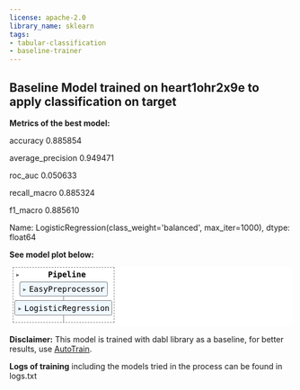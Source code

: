 ```yaml
---
license: apache-2.0
library_name: sklearn
tags:
- tabular-classification
- baseline-trainer
---
```


## Baseline Model trained on heart1ohr2x9e to apply classification on target

**Metrics of the best model:**

accuracy             0.885854

average_precision    0.949471

roc_auc              0.050633

recall_macro         0.885324

f1_macro             0.885610

Name: LogisticRegression(class_weight='balanced', max_iter=1000), dtype: float64



**See model plot below:**

<style>#sk-container-id-8 {color: black;background-color: white;}#sk-container-id-8 pre{padding: 0;}#sk-container-id-8 div.sk-toggleable {background-color: white;}#sk-container-id-8 label.sk-toggleable__label {cursor: pointer;display: block;width: 100%;margin-bottom: 0;padding: 0.3em;box-sizing: border-box;text-align: center;}#sk-container-id-8 label.sk-toggleable__label-arrow:before {content: "▸";float: left;margin-right: 0.25em;color: #696969;}#sk-container-id-8 label.sk-toggleable__label-arrow:hover:before {color: black;}#sk-container-id-8 div.sk-estimator:hover label.sk-toggleable__label-arrow:before {color: black;}#sk-container-id-8 div.sk-toggleable__content {max-height: 0;max-width: 0;overflow: hidden;text-align: left;background-color: #f0f8ff;}#sk-container-id-8 div.sk-toggleable__content pre {margin: 0.2em;color: black;border-radius: 0.25em;background-color: #f0f8ff;}#sk-container-id-8 input.sk-toggleable__control:checked~div.sk-toggleable__content {max-height: 200px;max-width: 100%;overflow: auto;}#sk-container-id-8 input.sk-toggleable__control:checked~label.sk-toggleable__label-arrow:before {content: "▾";}#sk-container-id-8 div.sk-estimator input.sk-toggleable__control:checked~label.sk-toggleable__label {background-color: #d4ebff;}#sk-container-id-8 div.sk-label input.sk-toggleable__control:checked~label.sk-toggleable__label {background-color: #d4ebff;}#sk-container-id-8 input.sk-hidden--visually {border: 0;clip: rect(1px 1px 1px 1px);clip: rect(1px, 1px, 1px, 1px);height: 1px;margin: -1px;overflow: hidden;padding: 0;position: absolute;width: 1px;}#sk-container-id-8 div.sk-estimator {font-family: monospace;background-color: #f0f8ff;border: 1px dotted black;border-radius: 0.25em;box-sizing: border-box;margin-bottom: 0.5em;}#sk-container-id-8 div.sk-estimator:hover {background-color: #d4ebff;}#sk-container-id-8 div.sk-parallel-item::after {content: "";width: 100%;border-bottom: 1px solid gray;flex-grow: 1;}#sk-container-id-8 div.sk-label:hover label.sk-toggleable__label {background-color: #d4ebff;}#sk-container-id-8 div.sk-serial::before {content: "";position: absolute;border-left: 1px solid gray;box-sizing: border-box;top: 0;bottom: 0;left: 50%;z-index: 0;}#sk-container-id-8 div.sk-serial {display: flex;flex-direction: column;align-items: center;background-color: white;padding-right: 0.2em;padding-left: 0.2em;position: relative;}#sk-container-id-8 div.sk-item {position: relative;z-index: 1;}#sk-container-id-8 div.sk-parallel {display: flex;align-items: stretch;justify-content: center;background-color: white;position: relative;}#sk-container-id-8 div.sk-item::before, #sk-container-id-8 div.sk-parallel-item::before {content: "";position: absolute;border-left: 1px solid gray;box-sizing: border-box;top: 0;bottom: 0;left: 50%;z-index: -1;}#sk-container-id-8 div.sk-parallel-item {display: flex;flex-direction: column;z-index: 1;position: relative;background-color: white;}#sk-container-id-8 div.sk-parallel-item:first-child::after {align-self: flex-end;width: 50%;}#sk-container-id-8 div.sk-parallel-item:last-child::after {align-self: flex-start;width: 50%;}#sk-container-id-8 div.sk-parallel-item:only-child::after {width: 0;}#sk-container-id-8 div.sk-dashed-wrapped {border: 1px dashed gray;margin: 0 0.4em 0.5em 0.4em;box-sizing: border-box;padding-bottom: 0.4em;background-color: white;}#sk-container-id-8 div.sk-label label {font-family: monospace;font-weight: bold;display: inline-block;line-height: 1.2em;}#sk-container-id-8 div.sk-label-container {text-align: center;}#sk-container-id-8 div.sk-container {/* jupyter's `normalize.less` sets `[hidden] { display: none; }` but bootstrap.min.css set `[hidden] { display: none !important; }` so we also need the `!important` here to be able to override the default hidden behavior on the sphinx rendered scikit-learn.org. See: https://github.com/scikit-learn/scikit-learn/issues/21755 */display: inline-block !important;position: relative;}#sk-container-id-8 div.sk-text-repr-fallback {display: none;}</style><div id="sk-container-id-8" class="sk-top-container"><div class="sk-text-repr-fallback"><pre>Pipeline(steps=[(&#x27;easypreprocessor&#x27;,EasyPreprocessor(types=          continuous  dirty_float  low_card_int  ...   date  free_string  useless
age            False        False         False  ...  False        False    False
sex            False        False         False  ...  False        False    False
cp             False        False         False  ...  False        False    False
trestbps        True        False         False  ...  False        False    False
chol            True        False         False  ...  False        False    False
fbs            False        False         False  ...  False        False    False
restecg        False        Fa......  False        False    False
thalach         True        False         False  ...  False        False    False
exang          False        False         False  ...  False        False    False
oldpeak         True        False         False  ...  False        False    False
slope          False        False         False  ...  False        False    False
ca             False        False         False  ...  False        False    False
thal           False        False         False  ...  False        False    False[13 rows x 7 columns])),(&#x27;logisticregression&#x27;,LogisticRegression(C=1, class_weight=&#x27;balanced&#x27;,max_iter=1000))])</pre><b>In a Jupyter environment, please rerun this cell to show the HTML representation or trust the notebook. <br />On GitHub, the HTML representation is unable to render, please try loading this page with nbviewer.org.</b></div><div class="sk-container" hidden><div class="sk-item sk-dashed-wrapped"><div class="sk-label-container"><div class="sk-label sk-toggleable"><input class="sk-toggleable__control sk-hidden--visually" id="sk-estimator-id-24" type="checkbox" ><label for="sk-estimator-id-24" class="sk-toggleable__label sk-toggleable__label-arrow">Pipeline</label><div class="sk-toggleable__content"><pre>Pipeline(steps=[(&#x27;easypreprocessor&#x27;,EasyPreprocessor(types=          continuous  dirty_float  low_card_int  ...   date  free_string  useless
age            False        False         False  ...  False        False    False
sex            False        False         False  ...  False        False    False
cp             False        False         False  ...  False        False    False
trestbps        True        False         False  ...  False        False    False
chol            True        False         False  ...  False        False    False
fbs            False        False         False  ...  False        False    False
restecg        False        Fa......  False        False    False
thalach         True        False         False  ...  False        False    False
exang          False        False         False  ...  False        False    False
oldpeak         True        False         False  ...  False        False    False
slope          False        False         False  ...  False        False    False
ca             False        False         False  ...  False        False    False
thal           False        False         False  ...  False        False    False[13 rows x 7 columns])),(&#x27;logisticregression&#x27;,LogisticRegression(C=1, class_weight=&#x27;balanced&#x27;,max_iter=1000))])</pre></div></div></div><div class="sk-serial"><div class="sk-item"><div class="sk-estimator sk-toggleable"><input class="sk-toggleable__control sk-hidden--visually" id="sk-estimator-id-25" type="checkbox" ><label for="sk-estimator-id-25" class="sk-toggleable__label sk-toggleable__label-arrow">EasyPreprocessor</label><div class="sk-toggleable__content"><pre>EasyPreprocessor(types=          continuous  dirty_float  low_card_int  ...   date  free_string  useless
age            False        False         False  ...  False        False    False
sex            False        False         False  ...  False        False    False
cp             False        False         False  ...  False        False    False
trestbps        True        False         False  ...  False        False    False
chol            True        False         False  ...  False        False    False
fbs            False        False         False  ...  False        False    False
restecg        False        False         False  ...  False        False    False
thalach         True        False         False  ...  False        False    False
exang          False        False         False  ...  False        False    False
oldpeak         True        False         False  ...  False        False    False
slope          False        False         False  ...  False        False    False
ca             False        False         False  ...  False        False    False
thal           False        False         False  ...  False        False    False[13 rows x 7 columns])</pre></div></div></div><div class="sk-item"><div class="sk-estimator sk-toggleable"><input class="sk-toggleable__control sk-hidden--visually" id="sk-estimator-id-26" type="checkbox" ><label for="sk-estimator-id-26" class="sk-toggleable__label sk-toggleable__label-arrow">LogisticRegression</label><div class="sk-toggleable__content"><pre>LogisticRegression(C=1, class_weight=&#x27;balanced&#x27;, max_iter=1000)</pre></div></div></div></div></div></div></div>

**Disclaimer:** This model is trained with dabl library as a baseline, for better results, use [AutoTrain](https://huggingface.co/autotrain).

**Logs of training** including the models tried in the process can be found in logs.txt